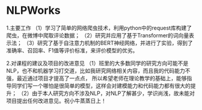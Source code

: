 # NLPWorks

1.主要工作
（1）学习了简单的网络爬虫技术，利用python中的request库构建了爬虫，在微博中爬取评论数据；
（2）研究并应用了基于Transformer的词向量表示法；
（3）研究了基于自注意力机制的BERT神经网络，并进行了实验，得到了准确率、召回率、F1值等评价标准，来评价模型的优劣。

2.对课程的建议及项目的改进意见
（1）班里的大多数同学的研究方向可能不是NLP，也不和机器学习打交道，比如我研究网络相关内容，而且我的代码能力不强，最近通过项目才提高了一点点，
所以希望老师在理论教学的基础上，能够指导同学们写一个哪怕是很简单的模型，这样会对建模能力和代码能力都有很大的提升；
（2）由于本人研究方向不涉及NLP，对NLP了解甚少，学识尚浅，故未能对项目提出任何改进意见。祝小牛蒸蒸日上！
